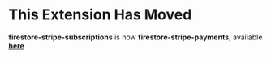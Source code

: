 # This Extension Has Moved

**firestore-stripe-subscriptions** is now **firestore-stripe-payments**, available **[here](https://github.com/invertase/stripe-firebase-extensions/tree/next/firestore-stripe-payments)**
